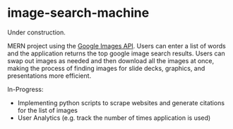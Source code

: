 # image-search-machine

Under construction.

MERN project using the [Google Images API](https://serpapi.com/images-results). Users can enter a list of words and the application returns the top google image search results. Users can swap out images as needed and then download all the images at once, making the process of finding images for slide decks, graphics, and presentations more efficient.

In-Progress:
- Implementing python scripts to scrape websites and generate citations for the list of images
- User Analytics (e.g. track the number of times application is used)
